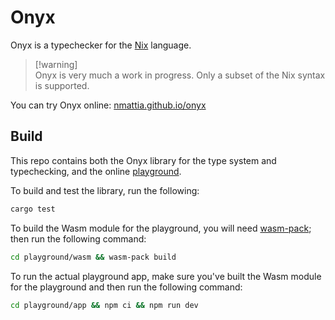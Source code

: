 # Onyx

Onyx is a typechecker for the [Nix](https://nixos.org/explore.html) language.

> [!warning]\
> Onyx is very much a work in progress. Only a subset of the Nix syntax is supported.

You can try Onyx online: [nmattia.github.io/onyx](https://nmattia.github.io/onyx/)

## Build

This repo contains both the Onyx library for the type system and typechecking, and the online [playground](./playground).

To build and test the library, run the following:

```bash
cargo test
```

To build the Wasm module for the playground, you will need [wasm-pack](https://rustwasm.github.io/wasm-pack/installer/); then run the following command:

```bash
cd playground/wasm && wasm-pack build
```

To run the actual playground app, make sure you've built the Wasm module for the playground and then run the following command:

```bash
cd playground/app && npm ci && npm run dev
```
